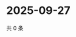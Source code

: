 # 2025-09-27

共 0 条

<!-- BEGIN ZHIHUVIDEO -->
<!-- 最后更新时间 Sat Sep 27 2025 04:12:16 GMT+0800 (China Standard Time) -->

<!-- END ZHIHUVIDEO -->
